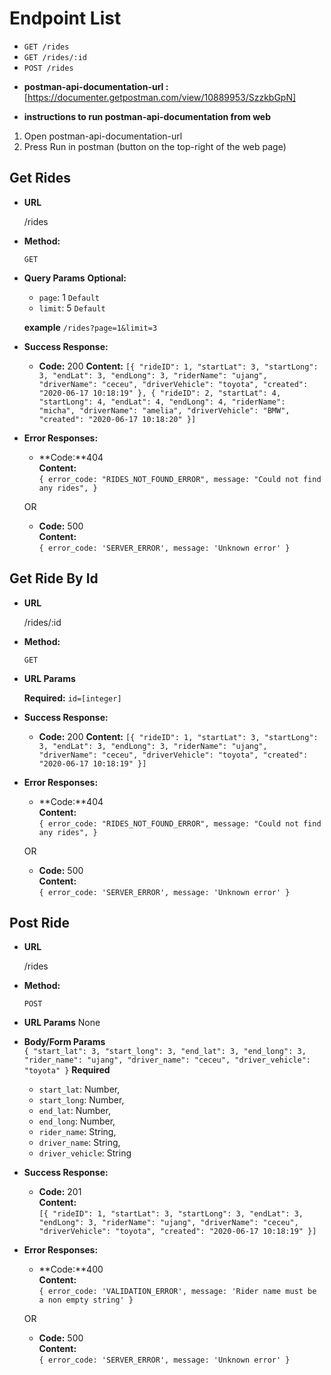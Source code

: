 # Endpoint List

- `GET /rides`
- `GET /rides/:id`
- `POST /rides`



* **postman-api-documentation-url :** 
[https://documenter.getpostman.com/view/10889953/SzzkbGpN]

* **instructions to run postman-api-documentation from web**
1. Open postman-api-documentation-url
2. Press Run in postman (button on the top-right of the web page)




**Get Rides**
-------------

* **URL**

  /rides

* **Method:**

  `GET`
  
* **Query Params**
  **Optional:**
  - `page`: 1 `Default`
  - `limit`: 5 `Default`

  **example**
  `/rides?page=1&limit=3`

* **Success Response:**

  * **Code:** 200 
    **Content:**
    `[{
        "rideID": 1,
        "startLat": 3,
        "startLong": 3,
        "endLat": 3,
        "endLong": 3,
        "riderName": "ujang",
        "driverName": "ceceu",
        "driverVehicle": "toyota",
        "created": "2020-06-17 10:18:19"
    },
    {
        "rideID": 2,
        "startLat": 4,
        "startLong": 4,
        "endLat": 4,
        "endLong": 4,
        "riderName": "micha",
        "driverName": "amelia",
        "driverVehicle": "BMW",
        "created": "2020-06-17 10:18:20"
    }]`
    

* **Error Responses:**

  * **Code:**404<br />
    **Content:**<br>
    `{
      error_code: "RIDES_NOT_FOUND_ERROR",
      message: "Could not find any rides",
    }`

  OR

  * **Code:** 500<br />
    **Content:**<br>
    `{
      error_code: 'SERVER_ERROR',
      message: 'Unknown error'
    }`



**Get Ride By Id**
------------------

* **URL**

  /rides/:id

* **Method:**

  `GET`
  
* **URL Params**
  
  **Required:**
  `id=[integer]`

* **Success Response:**

  * **Code:** 200 
    **Content:**
    `[{
        "rideID": 1,
        "startLat": 3,
        "startLong": 3,
        "endLat": 3,
        "endLong": 3,
        "riderName": "ujang",
        "driverName": "ceceu",
        "driverVehicle": "toyota",
        "created": "2020-06-17 10:18:19"
    }]`
    

* **Error Responses:**

  * **Code:**404<br />
    **Content:**<br>
    `{
      error_code: "RIDES_NOT_FOUND_ERROR",
      message: "Could not find any rides",
    }`

  OR

  * **Code:** 500<br />
    **Content:**<br>
    `{
      error_code: 'SERVER_ERROR',
      message: 'Unknown error'
    }`


**Post Ride**
------------

* **URL**

  /rides

* **Method:**
  
  `POST`
  
*  **URL Params**
    None

* **Body/Form Params**<br>
  `{
    "start_lat": 3,
    "start_long": 3,
    "end_lat": 3,
    "end_long": 3,
    "rider_name": "ujang",
    "driver_name": "ceceu",
    "driver_vehicle": "toyota"
  }`
  **Required**
  - `start_lat`: Number,
  - `start_long`: Number,
  - `end_lat`: Number,
  - `end_long`: Number,
  - `rider_name`: String,
  - `driver_name`: String,
  - `driver_vehicle`: String


* **Success Response:**

  * **Code:** 201 <br />
    **Content:**<br>
    `[{
        "rideID": 1,
        "startLat": 3,
        "startLong": 3,
        "endLat": 3,
        "endLong": 3,
        "riderName": "ujang",
        "driverName": "ceceu",
        "driverVehicle": "toyota",
        "created": "2020-06-17 10:18:19"
    }]`
     

* **Error Responses:**

  * **Code:**400<br />
    **Content:**<br>
    `{
      error_code: 'VALIDATION_ERROR',
      message: 'Rider name must be a non empty string'
    }`

  OR

  * **Code:** 500<br />
    **Content:**<br>
    `{
      error_code: 'SERVER_ERROR',
      message: 'Unknown error'
    }`
